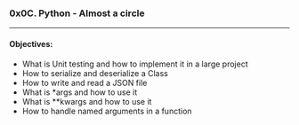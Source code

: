 ### 0x0C. Python - Almost a circle  
---  
#### Objectives:  
- What is Unit testing and how to implement it in a large project  
- How to serialize and deserialize a Class  
- How to write and read a JSON file  
- What is *args and how to use it  
- What is **kwargs and how to use it  
- How to handle named arguments in a function  